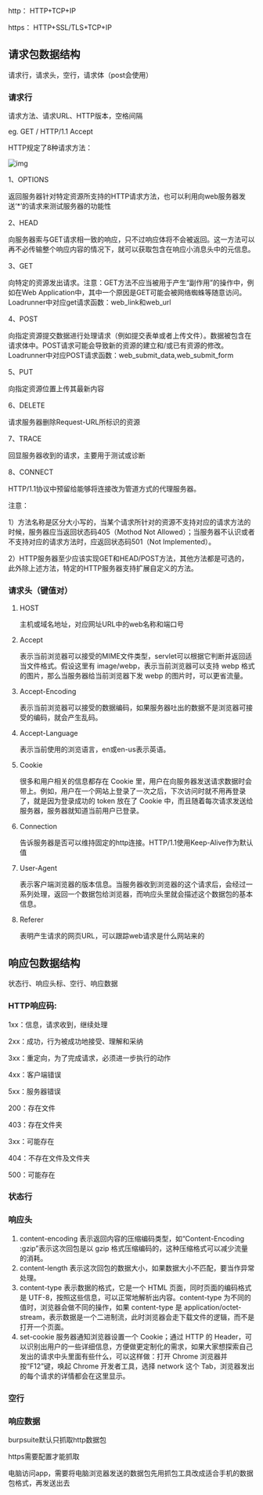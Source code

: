 http： HTTP+TCP+IP

https： HTTP+SSL/TLS+TCP+IP

## 请求包数据结构

请求行，请求头，空行，请求体（post会使用）

### 请求行

请求方法、请求URL、HTTP版本，空格间隔

eg. GET / HTTP/1.1 Accept

HTTP规定了8种请求方法：

![img](https://img-blog.csdnimg.cn/img_convert/d08f4bcea1809d899e778428835b7993.png)

1、OPTIONS

返回服务器针对特定资源所支持的HTTP请求方法，也可以利用向web服务器发送‘*’的请求来测试服务器的功能性

2、HEAD

向服务器索与GET请求相一致的响应，只不过响应体将不会被返回。这一方法可以再不必传输整个响应内容的情况下，就可以获取包含在响应小消息头中的元信息。

3、GET

向特定的资源发出请求。注意：GET方法不应当被用于产生“副作用”的操作中，例如在Web Application中，其中一个原因是GET可能会被网络蜘蛛等随意访问。Loadrunner中对应get请求函数：web_link和web_url

4、POST

向指定资源提交数据进行处理请求（例如提交表单或者上传文件）。数据被包含在请求体中。POST请求可能会导致新的资源的建立和/或已有资源的修改。 Loadrunner中对应POST请求函数：web_submit_data,web_submit_form

5、PUT

向指定资源位置上传其最新内容

6、DELETE

请求服务器删除Request-URL所标识的资源

7、TRACE

回显服务器收到的请求，主要用于测试或诊断

8、CONNECT

HTTP/1.1协议中预留给能够将连接改为管道方式的代理服务器。

注意：

1）方法名称是区分大小写的，当某个请求所针对的资源不支持对应的请求方法的时候，服务器应当返回状态码405（Mothod Not Allowed）；当服务器不认识或者不支持对应的请求方法时，应返回状态码501（Not Implemented）。

2）HTTP服务器至少应该实现GET和HEAD/POST方法，其他方法都是可选的，此外除上述方法，特定的HTTP服务器支持扩展自定义的方法。

### 请求头（键值对）

1. HOST

   主机或域名地址，对应网址URL中的web名称和端口号

2. Accept

   表示当前浏览器可以接受的MIME文件类型，servlet可以根据它判断并返回适当文件格式。假设这里有 image/webp，表示当前浏览器可以支持 webp 格式的图片，那么当服务器给当前浏览器下发 webp 的图片时，可以更省流量。

3. Accept-Encoding

   表示当前浏览器可以接受的数据编码，如果服务器吐出的数据不是浏览器可接受的编码，就会产生乱码。

4. Accept-Language

   表示当前使用的浏览语言，en或en-us表示英语。

5. Cookie

   很多和用户相关的信息都存在 Cookie 里，用户在向服务器发送请求数据时会带上。例如，用户在一个网站上登录了一次之后，下次访问时就不用再登录了，就是因为登录成功的 token 放在了 Cookie 中，而且随着每次请求发送给服务器，服务器就知道当前用户已登录。

6. Connection

   告诉服务器是否可以维持固定的http连接。HTTP/1.1使用Keep-Alive作为默认值

7. User-Agent

   表示客户端浏览器的版本信息。当服务器收到浏览器的这个请求后，会经过一系列处理，返回一个数据包给浏览器，而响应头里就会描述这个数据包的基本信息。

8. Referer

   表明产生请求的网页URL，可以跟踪web请求是什么网站来的

## 响应包数据结构

状态行、响应头标、空行、响应数据

### HTTP响应码:

1xx：信息，请求收到，继续处理

2xx：成功，行为被成功地接受、理解和采纳

3xx：重定向，为了完成请求，必须进一步执行的动作

4xx：客户端错误

5xx：服务器错误

200：存在文件

403：存在文件夹

3xx：可能存在

404：不存在文件及文件夹

500：可能存在

### 状态行

### 响应头

1) content-encoding
表示返回内容的压缩编码类型，如“Content-Encoding :gzip”表示这次回包是以 gzip 格式压缩编码的，这种压缩格式可以减少流量的消耗。
2) content-length
表示这次回包的数据大小，如果数据大小不匹配，要当作异常处理。
3) content-type
表示数据的格式，它是一个 HTML 页面，同时页面的编码格式是 UTF-8，按照这些信息，可以正常地解析出内容。content-type 为不同的值时，浏览器会做不同的操作，如果 content-type 是 application/octet-stream，表示数据是一个二进制流，此时浏览器会走下载文件的逻辑，而不是打开一个页面。
4) set-cookie
服务器通知浏览器设置一个 Cookie；通过 HTTP 的 Header，可以识别出用户的一些详细信息，方便做更定制化的需求，如果大家想探索自己发出的请求中头里面有些什么，可以这样做：打开 Chrome 浏览器并按“F12”键，唤起 Chrome 开发者工具，选择 network 这个 Tab，浏览器发出的每个请求的详情都会在这里显示。

### 空行

### 响应数据



burpsuite默认只抓取http数据包

https需要配置才能抓取



电脑访问app，需要将电脑浏览器发送的数据包先用抓包工具改成适合手机的数据包格式，再发送出去

